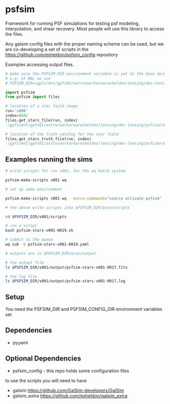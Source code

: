 # psfsim

Framework for running PSF simulations for testing psf modeling, interpolation,
and shear recovery.  Most people will use this library to access the files.

Any galsim config files with the proper naming scheme can be used, but we are
co-developing a set of scripts in the https://github.com/esheldon/psfsim_config
repository

Examples accessing output files.

```python
# make sure the PSFSIM_DIR environment variable is set to the base directory
# e.g. at BNL we use
# PSFSIM_DIR=/gpfs/mnt/gpfs01/astro/workarea/esheldon/lensing/des-lensing/psfsim

import psfsim
from psfsim import files

# location of a star field image
run='v006'
index=8842
files.get_stars_file(run, index)
'/gpfs/mnt/gpfs01/astro/workarea/esheldon/lensing/des-lensing/psfsim/v006/output/psfsim-stars-v006-008842.fits'

# location of the truth catalog for the star field
files.get_stars_truth_file(run, index)
'/gpfs/mnt/gpfs01/astro/workarea/esheldon/lensing/des-lensing/psfsim/v006/output/psfsim-stars-truth-v006-008842.fits'
```

Examples running the sims
---------------------------

```bash
# write scripts for run v001, for the wq batch system

psfsim-make-scripts v001 wq

# set up some environment

psfsim-make-scripts v001 wq --extra-commands="source activate psfsim"

# the above write scripts into $PSFSIM_DIR/$run/scripts

cd $PSFSIM_DIR/v001/scripts

# run a script
bash psfsim-stars-v001-0019.sh

# submit to the queue
wq sub -b psfsim-stars-v001-0019.yaml

# outputs are in $PSFSIM_DIR/$run/output

# the output file
ls $PSFSIM_DIR/v001/output/psfsim-stars-v001-0017.fits

# the log file
ls $PSFSIM_DIR/v001/output/psfsim-stars-v001-0017.log
```

Setup
-----

You need the PSFSIM_DIR and PSFSIM_CONFIG_DIR environment variables set

Dependencies
------------

- pyyaml

Optional Dependencies
---------------------

- psfsim_config - this repo holds some configuration files

to use the scripts you will need to have

- galsim https://github.com/GalSim-developers/GalSim
- galsim_extra https://github.com/esheldon/galsim_extra

